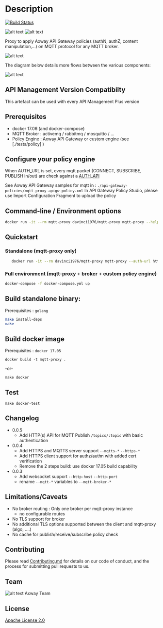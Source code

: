 # Description

[![Build Status](https://travis-ci.org/Axway-API-Management-Plus/mqtt-proxy.svg?branch=master)](https://travis-ci.org/Axway-API-Management-Plus/mqtt-proxy)

![alt text](https://img.shields.io/docker/automated/davinci1976/mqtt-proxy.svg)
![alt text](https://img.shields.io/docker/build/davinci1976/mqtt-proxy.svg)

Proxy to apply Axway API Gateway policies (authN, authZ, content manipulation,...) on MQTT protocol for any MQTT broker.


![alt text][Image1]

[Image1]: https://github.com/Axway-API-Management-Plus/mqtt-proxy/blob/master/readme/mqtt-proxy01.png "Image1"


The diagram below details more flows between the various components:

![alt text][Image2]

[Image2]: https://github.com/Axway-API-Management-Plus/mqtt-proxy/blob/master/readme/mqtt-proxy02.png "Image2"



## API Management Version Compatibilty
This artefact can be used with every API Management Plus version

## Prerequisites
- docker 17.06 (and docker-compose)
- MQTT Broker   : activemq / rabbitmq / mosquitto / ...
- Policy Engine : Axway API Gateway or custom engine (see [./tests/policy] )

## Configure your policy engine
When AUTH_URL is set, every mqtt packet (CONNECT, SUBSCRIBE, PUBLISH in/out) are check against a [AUTH_API](./AUTH_API.md)

See Axway API Gateway samples for mqtt in : `./api-gateway-policies/mqtt-proxy-apigw-policy.xml`
In API Gateway Policy Studio, please use Import Configuration Fragment to upload the policy

## Command-line / Environment options
```sh
docker run -it --rm mqtt-proxy davinci1976/mqtt-proxy mqtt-proxy --help
```

## Quickstart
### Standalone (mqtt-proxy only)
```sh
   docker run -it --rm davinci1976/mqtt-proxy mqtt-proxy --auth-url http://apigtw:8065/mqtt --mqtt-broker-host my-mqtt-broker
```

### Full environment (mqtt-proxy + broker + custom policy engine)
```sh
docker-compose -f docker-compose.yml up
```

## Build standalone binary:
Prerequisites : `golang`
```sh
make install-deps
make
```

## Build docker image
Prerequisites : `docker 17.05`

```
docker build -t mqtt-proxy .
```
-or-
```
make docker
```

## Test
```
make docker-test
```

## Changelog
- 0.0.5
  - Add HTTP(s) API for MQTT Publish `/topics/:topic` with basic authentication
- 0.0.4
  - Add HTTPS and MQTTS server support `--mqtts-*` `--https-*`
  - Add HTTPS client support for authz/authn with added cert verification  
  - Remove the 2 steps build: use docker 17.05 build capability
- 0.0.3
  - Add websocket support `--http-host` `--http-port`
  - rename `--mqtt-*` variables to `--mqtt-broker-*`


## Limitations/Caveats
- No broker routing : Only one broker per mqtt-proxy instance
  - no configurable routes
- No TLS support for broker
- No additional TLS options supported between the client and mqtt-proxy (algo, ....)
- No cache for publish/receive/subscribe policy check

## Contributing

Please read [Contributing.md](https://github.com/Axway-API-Management-Plus/Common/blob/master/Contributing.md) for details on our code of conduct, and the process for submitting pull requests to us.

## Team

![alt text][Axwaylogo] Axway Team

[Axwaylogo]: https://github.com/Axway-API-Management/Common/blob/master/img/AxwayLogoSmall.png  "Axway logo"


## License
[Apache License 2.0](/LICENSE)
